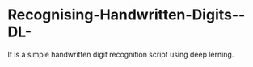 # Recognising-Handwritten-Digits--DL-
 It is a simple handwritten digit recognition script using deep lerning.
